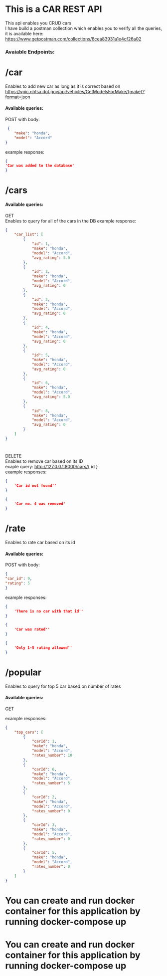 # This is a CAR REST API
This api enables you CRUD cars<br>
I have build a postman collection which enables you to verify all the queries, it is available here: https://www.getpostman.com/collections/8cea83931a1e4cf26a02

### Avaiable Endpoints:<br>
# /car<br>
Enables to add new car as long as it is correct based on https://vpic.nhtsa.dot.gov/api/vehicles/GetModelsForMake/{make}?format=json
#### Available queries:<br>
POST with body:
```json
 {
    "make": "honda",
    "model": "Accord"
}
```
example response:
```json
{
'Car was added to the database'
}
```
# /cars<br>
#### Available queries:<br>
GET <br>
Enables to query for all of the cars in the DB
example response:
```json
{
    "car_list": [
        {
            "id": 1,
            "make": "honda",
            "model": "Accord",
            "avg_rating": 5.0
        },
        {
            "id": 2,
            "make": "honda",
            "model": "Accord",
            "avg_rating": 0
        },
        {
            "id": 3,
            "make": "honda",
            "model": "Accord",
            "avg_rating": 0
        },
        {
            "id": 4,
            "make": "honda",
            "model": "Accord",
            "avg_rating": 0
        },
        {
            "id": 5,
            "make": "honda",
            "model": "Accord",
            "avg_rating": 0
        },
        {
            "id": 6,
            "make": "honda",
            "model": "Accord",
            "avg_rating": 5.0
        },
        {
            "id": 8,
            "make": "honda",
            "model": "Accord",
            "avg_rating": 0
        }
    ]
}
```
#
DELETE<br>
Enables to remove car based on its ID<br>
exaple query: http://127.0.0.1:8000/cars/{ id } <br>
example responses:
```json
{
    'Car id not found''
}
```
```json
{
    'Car no. 4 was removed'
}
```
#
# /rate<br>
Enables to rate car based on its id
#### Available queries:<br>
POST with body:
```json
{
"car_id": 9,
"rating": 5
}
```

example responses: <br>
```json
{
    'There is no car with that id''
}
```
```json
{
    'Car was rated''
}
```
```json
{
    'Only 1-5 rating allowed''
}
```

#
# /popular<br>
Enables to query for top 5 car based on number of rates
#### Available queries:<br>
GET

example responses: <br>
```json
{
    "top_cars": [
        {
            "carId": 1,
            "make": "honda",
            "model": "Accord",
            "rates_number": 10
        },
        {
            "carId": 6,
            "make": "honda",
            "model": "Accord",
            "rates_number": 5
        },
        {
            "carId": 2,
            "make": "honda",
            "model": "Accord",
            "rates_number": 0
        },
        {
            "carId": 3,
            "make": "honda",
            "model": "Accord",
            "rates_number": 0
        },
        {
            "carId": 5,
            "make": "honda",
            "model": "Accord",
            "rates_number": 0
        }
    ]
}
```
#
# You can create and run docker container for this application by running docker-compose up
# You can create and run docker container for this application by running docker-compose up
